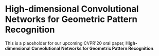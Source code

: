 # High-dimensional Convolutional Networks for Geometric Pattern Recognition

This is a placeholder for our upcoming CVPR'20 oral paper, **High-dimensional Convolutional Networks for Geometric Pattern Recognition**.
